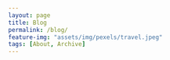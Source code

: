 ```yaml
---
layout: page
title: Blog
permalink: /blog/
feature-img: "assets/img/pexels/travel.jpeg"
tags: [About, Archive]
---
```

